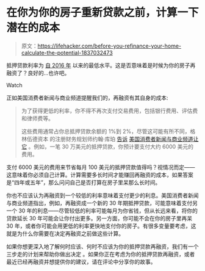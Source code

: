 # 在你为你的房子重新贷款之前，计算一下潜在的成本

> 原文：<https://lifehacker.com/before-you-refinance-your-home-calculate-the-potential-1837032473>

抵押贷款利率为 [自 2016 年](https://lifehacker.com/what-the-federal-reserve-interest-rate-cut-might-mean-f-1836790877) 以来的最低水平。这是否意味着是时候为你的房子再融资了？良好的...也许吧。

Watch

正如美国消费者新闻与商业频道提醒我们的，再融资有其自身的成本:

> 为了获得更低的利率，你不得不再次支付交易费用，包括银行费用、评估费和律师费等。
> 
> 这些费用通常占你总抵押贷款余额的 1%到 2%，尽管这可能有所不同，格林伍德资本 的注册财务规划师约翰·库珀 [告诉](https://greenwoodcapital.com/our-team/john-cooper/) [美国消费者新闻与商业频道让它](https://www.cnbc.com/make-it/) 。例如，一笔 30 万美元的抵押贷款，你预计要支付大约 6000 美元的费用。

支付 6000 美元的费用来节省每月 100 美元的抵押贷款值得吗？视情况而定——这意味着你必须自己计算。计算需要多长时间才能赚回再融资的成本，如果答案是“四年或五年”，那么问问自己是否打算在房子里呆那么长时间。

你也不应该认为再融资到一个较低的利率意味着支付更少的利息。美国消费者新闻与商业频道指出，例如，再融资成一个新的 30 年期抵押贷款，可能意味着支付另一个 30 年的利息——尽管较低的利率可能每月为你省钱，但从长远来看，将你的贷款延长 30 年可能会让你付出更多。另一方面，你可能不会在你的房子里再呆 30 年，或者你可能会用更低的利率更快地支付你的房子。有很多变量要考虑，这就是为什么你需要在决定再融资之前做这些计算。

如果你想更深入地了解何时应该、何时不应该为你的抵押贷款再融资，我们有一个三步走的计划来帮助你做出决定 。如果你正在考虑为你的抵押贷款再融资，或者最近已经再融资并想提供你的建议，请在评论中分享你的故事。